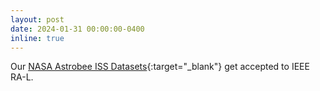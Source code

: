 ```yaml
---
layout: post
date: 2024-01-31 00:00:00-0400
inline: true
---
```


Our [NASA Astrobee ISS Datasets](https://ieeexplore.ieee.org/document/10432949){:target="\_blank"} get accepted to IEEE RA-L.